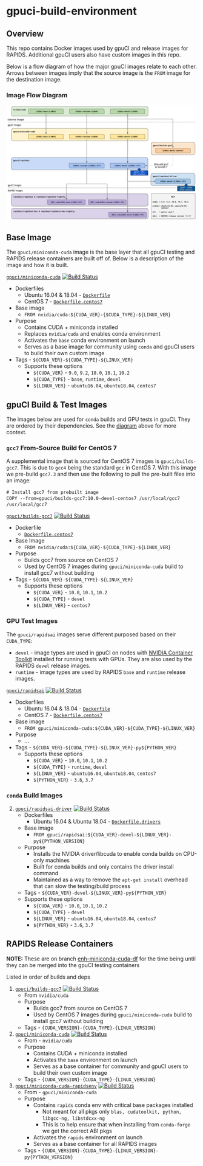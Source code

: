 # gpuci-build-environment

## Overview

This repo contains Docker images used by gpuCI and release images for RAPIDS.
Additional gpuCI users also have custom images in this repo.

Below is a flow diagram of how the major gpuCI images relate to each other.
Arrows between images imply that the source image is the `FROM` image for the
destination image.

### Image Flow Diagram

![gpuCI images and relations](gpuci-images.png)

## Base Image

The `gpuci/miniconda-cuda` image is the base layer that all gpuCI testing and
RAPIDS release containers are built off of. Below is a description of the image
and how it is built.

[`gpuci/miniconda-cuda`](https://hub.docker.com/r/gpuci/miniconda-cuda/tags)
    [![Build Status](https://gpuci.gpuopenanalytics.com/buildStatus/icon?job=docker%2Fdockerhub-gpuci%2Fgpuci-miniconda-cuda)](https://gpuci.gpuopenanalytics.com/view/gpuCI%20docker-builds/job/docker/job/dockerhub-gpuci/job/gpuci-miniconda-cuda/)
  - Dockerfiles
    - Ubuntu 16.04 & 18.04 - [`Dockerfile`](miniconda-cuda/Dockerfile)
    - CentOS 7 - [`Dockerfile.centos7`](miniconda-cuda/Dockerfile.centos7)
  - Base image
    - `FROM nvidia/cuda:${CUDA_VER}-{$CUDA_TYPE}-${LINUX_VER}`
  - Purpose
    - Contains CUDA + miniconda installed
    - Replaces `nvidia/cuda` and enables conda environment
    - Activates the `base` conda environment on launch
    - Serves as a base image for community using `conda` and gpuCI users to
    build their own custom image
  - Tags - `${CUDA_VER}-${CUDA_TYPE}-${LINUX_VER}`
    - Supports these options
      - `${CUDA_VER}` - `9.0`, `9.2`, `10.0`, `10.1`, `10.2`
      - `${CUDA_TYPE}` - `base`, `runtime`, `devel`
      - `${LINUX_VER}` - `ubuntu16.04`, `ubuntu18.04`, `centos7`

## gpuCI Build & Test Images

The images below are used for `conda` builds and GPU tests in gpuCI. They are
ordered by their dependencies. See the [diagram](#image-flow-diagram)
above for more context.

### `gcc7` From-Source Build for CentOS 7

A supplemental image that is sourced for CentOS 7 images is `gpuci/builds-gcc7`.
This is due to `gcc4` being the standard `gcc` in CentOS 7. With this image we
pre-build `gcc7.3` and then use the following to pull the pre-built files into
an image:

```
# Install gcc7 from prebuilt image
COPY --from=gpuci/builds-gcc7:10.0-devel-centos7 /usr/local/gcc7 /usr/local/gcc7
```

[`gpuci/builds-gcc7`](https://hub.docker.com/r/gpuci/builds-gcc7/tags)
    [![Build Status](https://gpuci.gpuopenanalytics.com/buildStatus/icon?job=docker%2Fdockerhub-gpuci%2Fgpuci-builds-gcc7)](https://gpuci.gpuopenanalytics.com/view/gpuCI%20docker-builds/job/docker/job/dockerhub-gpuci/job/gpuci-builds-gcc7/)
  - Dockerfile
    - [`Dockerfile.centos7`](builds-gcc7/Dockerfile.centos7)
  - Base Image
    - `FROM nvidia/cuda:${CUDA_VER}-${CUDA_TYPE}-${LINUX_VER}`
  - Purpose
    - Builds gcc7 from source on CentOS 7
    - Used by CentOS 7 images during `gpuci/miniconda-cuda` build to install gcc7 without building
  - Tags - `${CUDA_VER}-${CUDA_TYPE}-${LINUX_VER}`
    - Supports these options
      - `${CUDA_VER}` - `10.0`, `10.1`, `10.2`
      - `${CUDA_TYPE}` - `devel`
      - `${LINUX_VER}` - `centos7`

### GPU Test Images

The `gpuci/rapidsai` images serve different purposed based on their `CUDA_TYPE`:
- `devel` - image types are used in gpuCI on nodes with [NVIDIA Container Toolkit](https://github.com/NVIDIA/nvidia-docker)
installed for running tests with GPUs. They are also used by the RAPIDS `devel`
release images.
- `runtime` - image types are used by RAPIDS `base` and `runtime` release
images.

[`gpuci/rapidsai`](https://hub.docker.com/r/gpuci/rapidsai-base/tags)
    [![Build Status](https://gpuci.gpuopenanalytics.com/buildStatus/icon?job=docker%2Fdockerhub-gpuci%2Frapidsai-base)](https://gpuci.gpuopenanalytics.com/view/gpuCI%20docker-builds/job/docker/job/dockerhub-gpuci/job/rapidsai-base/)
  - Dockerfiles
    - Ubuntu 16.04 & 18.04 - [`Dockerfile`](gpuci/rapidsai/Dockerfile)
    - CentOS 7 - [`Dockerfile.centos7`](gpuci/rapidsai/Dockerfile.centos7)
  - Base image
    - `FROM gpuci/miniconda-cuda:${CUDA_VER}-${CUDA_TYPE}-${LINUX_VER}`
  - Purpose
    - ...
  - Tags - `${CUDA_VER}-${CUDA_TYPE}-${LINUX_VER}-py${PYTHON_VER}`
    - Supports these options
      - `${CUDA_VER}` - `10.0`, `10.1`, `10.2`
      - `${CUDA_TYPE}` - `runtime`, `devel`
      - `${LINUX_VER}` - `ubuntu16.04`, `ubuntu18.04`, `centos7`
      - `${PYTHON_VER}` - `3.6`, `3.7`

### `conda` Build Images
2.  [`gpuci/rapidsai-driver`](https://hub.docker.com/r/gpuci/rapidsai-base-driver/tags)
    [![Build Status](https://gpuci.gpuopenanalytics.com/buildStatus/icon?job=docker%2Fdockerhub-gpuci%2Frapidsai-base-driver)](https://gpuci.gpuopenanalytics.com/view/gpuCI%20docker-builds/job/docker/job/dockerhub-gpuci/job/rapidsai-base-driver/)
    - Dockerfiles
      - Ubuntu 16.04 & Ubuntu 18.04 - [`Dockerfile.drivers`](rapidsai/Dockerfile.drivers)
    - Base image
      - `FROM gpuci/rapidsai:${CUDA_VER}-devel-${LINUX_VER}-py${PYTHON_VERSION}`
    - Purpose
      - Installs the NVIDIA driver/libcuda to enable conda builds on CPU-only machines
      - Built for conda builds and only contains the driver install command
      - Maintained as a way to remove the `apt-get install` overhead that can slow the testing/build process
    - Tags - `${CUDA_VER}-devel-${LINUX_VER}-py${PYTHON_VER}`
    - Supports these options
      - `${CUDA_VER}` - `10.0`, `10.1`, `10.2`
      - `${CUDA_TYPE}` - `devel`
      - `${LINUX_VER}` - `ubuntu16.04`, `ubuntu18.04`, `centos7`
      - `${PYTHON_VER}` - `3.6`, `3.7`

## RAPIDS Release Containers

**NOTE:** These are on branch [enh-miniconda-cuda-df](https://github.com/rapidsai/gpuci-build-environment/tree/enh-miniconda-cuda-df) for the time being until they can be merged into the gpuCI testing containers

Listed in order of builds and deps

1.  [`gpuci/builds-gcc7`](https://hub.docker.com/r/gpuci/builds-gcc7/tags)
    [![Build Status](https://gpuci.gpuopenanalytics.com/buildStatus/icon?job=docker%2Fdockerhub-gpuci%2Fgpuci-builds-gcc7)](https://gpuci.gpuopenanalytics.com/view/gpuCI%20docker-builds/job/docker/job/dockerhub-gpuci/job/gpuci-builds-gcc7/)
    - From `nvidia/cuda`
    - Purpose
      - Builds gcc7 from source on CentOS 7
      - Used by CentOS 7 images during `gpuci/miniconda-cuda` build to install gcc7 without building
    - Tags - `{CUDA_VERSION}-{CUDA_TYPE}-{LINUX_VERSION}`
2.  [`gpuci/miniconda-cuda`](https://hub.docker.com/r/gpuci/miniconda-cuda/tags)
    [![Build Status](https://gpuci.gpuopenanalytics.com/buildStatus/icon?job=docker%2Fdockerhub-gpuci%2Fgpuci-miniconda-cuda)](https://gpuci.gpuopenanalytics.com/view/gpuCI%20docker-builds/job/docker/job/dockerhub-gpuci/job/gpuci-miniconda-cuda/)
    - From - `nvidia/cuda`
    - Purpose
      - Contains CUDA + miniconda installed
      - Activates the `base` environment on launch
      - Serves as a base container for community and gpuCI users to build their own custom image
    - Tags - `{CUDA_VERSION}-{CUDA_TYPE}-{LINUX_VERSION}`
3.  [`gpuci/miniconda-cuda-rapidsenv`](https://hub.docker.com/r/gpuci/miniconda-cuda-rapidsenv/tags)
    [![Build Status](https://gpuci.gpuopenanalytics.com/buildStatus/icon?job=docker%2Fdockerhub-gpuci%2Fgpuci-miniconda-cuda-rapidsenv)](https://gpuci.gpuopenanalytics.com/view/gpuCI%20docker-builds/job/docker/job/dockerhub-gpuci/job/gpuci-miniconda-cuda-rapidsenv/)
    - From - `gpuci/miniconda-cuda`
    - Purpose
      - Contains `rapids` conda env with critical base packages installed
        - Not meant for all pkgs only `blas, cudatoolkit, python, libgcc-ng, libstdcxx-ng`
        - This is to help ensure that when installing from `conda-forge` we get the correct ABI pkgs
      - Activates the `rapids` environment on launch
      - Serves as a base container for all RAPIDS images
    - Tags - `{CUDA_VERSION}-{CUDA_TYPE}-{LINUX_VERSION}-py{PYTHON_VERSION}`
